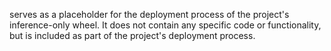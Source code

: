 serves as a placeholder for the deployment process of the project's inference-only wheel. It does not contain any specific code or functionality, but is included as part of the project's deployment process.